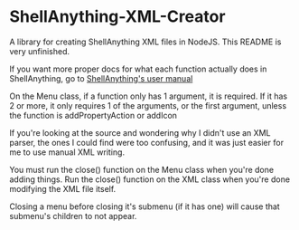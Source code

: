 # ShellAnything-XML-Creator
A library for creating ShellAnything XML files in NodeJS.
This README is very unfinished.

If you want more proper docs for what each function actually does in ShellAnything, go to [ShellAnything's user manual](https://github.com/end2endzone/ShellAnything/blob/master/UserManual.md)

On the Menu class, if a function only has 1 argument, it is required.
If it has 2 or more, it only requires 1 of the arguments, or the first argument, unless the function is addPropertyAction or addIcon

If you're looking at the source and wondering why I didn't use an XML parser, the ones I could find were too confusing, and it was just easier for me to use manual XML writing.

You must run the close() function on the Menu class when you're done adding things.
Run the close() function on the XML class when you're done modifying the XML file itself.

Closing a menu before closing it's submenu (if it has one) will cause that submenu's children to not appear.
